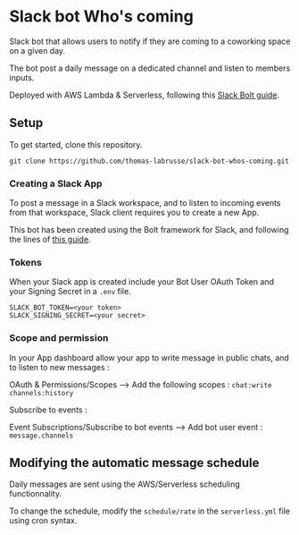 # Slack bot Who's coming

Slack bot that allows users to notify if they are coming to a coworking space on a given day.

The bot post a daily message on a dedicated channel and listen to members inputs.

Deployed with AWS Lambda & Serverless, following this [Slack Bolt guide](https://slack.dev/bolt-js/deployments/aws-lambda).

## Setup

To get started, clone this repository.

```
git clone https://github.com/thomas-labrusse/slack-bot-whos-coming.git
```

### Creating a Slack App

To post a message in a Slack workspace, and to listen to incoming events from that workspace, Slack client requires you to create a new App.

This bot has been created using the Bolt framework for Slack, and following the lines of [this guide](https://slack.dev/bolt-js/tutorial/getting-started).

### Tokens

When your Slack app is created include your Bot User OAuth Token and your Signing Secret in a `.env` file.

```
SLACK_BOT_TOKEN=<your token>
SLACK_SIGNING_SECRET=<your secret>
```

### Scope and permission

In your App dashboard allow your app to write message in public chats, and to listen to new messages :

OAuth & Permissions/Scopes --> Add the following scopes :
`chat:write`
`channels:history`

Subscribe to events :

Event Subscriptions/Subscribe to bot events --> Add bot user event :
`message.channels`

## Modifying the automatic message schedule

Daily messages are sent using the AWS/Serverless scheduling functionnality.

To change the schedule, modify the `schedule/rate` in the `serverless.yml` file using cron syntax.
